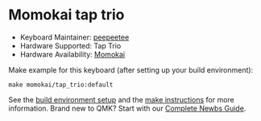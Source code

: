 # Momokai tap trio


* Keyboard Maintainer: [peepeetee](https://github.com/peepeetee)
* Hardware Supported: Tap Trio
* Hardware Availability: [Momokai](https://www.momokai.com/)

Make example for this keyboard (after setting up your build environment):

    make momokai/tap_trio:default


See the [build environment setup](https://docs.qmk.fm/#/getting_started_build_tools) and the [make instructions](https://docs.qmk.fm/#/getting_started_make_guide) for more information. Brand new to QMK? Start with our [Complete Newbs Guide](https://docs.qmk.fm/#/newbs).
